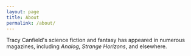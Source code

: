 ```yaml
---
layout: page
title: About
permalink: /about/
---
```


Tracy Canfield's science fiction and fantasy has appeared in numerous magazines,
including <em>Analog</em>, <em>Strange Horizons</em>, and elsewhere.  

